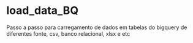 # load_data_BQ
Passo a passo para carregamento de dados em tabelas do bigquery de diferentes fonte, csv, banco relacional, xlsx e etc
